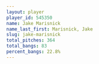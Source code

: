 ```yaml
---
layout: player
player_id: 545350
name: Jake Marisnick
name_last_first: Marisnick, Jake
slug: jake-marisnick
total_pitches: 364
total_bangs: 83
percent_bangs: 22.8%
---
```

